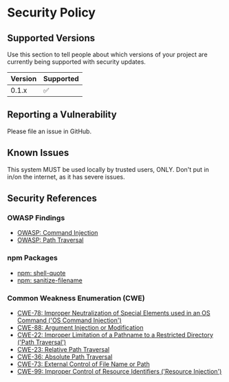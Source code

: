 # Security Policy

## Supported Versions

Use this section to tell people about which versions of your project are
currently being supported with security updates.

| Version | Supported          |
| ------- | ------------------ |
| 0.1.x   | :white_check_mark: |


## Reporting a Vulnerability

Please file an issue in GitHub.

## Known Issues

This system MUST be used locally by trusted users, ONLY. Don't put in in/on the internet, as it has severe issues.

## Security References

### OWASP Findings
- [OWASP: Command Injection](https://owasp.org/www-community/attacks/Command_Injection)
- [OWASP: Path Traversal](https://owasp.org/www-community/attacks/Path_Traversal)

### npm Packages
- [npm: shell-quote](https://www.npmjs.com/package/shell-quote)
- [npm: sanitize-filename](https://www.npmjs.com/package/sanitize-filename)

### Common Weakness Enumeration (CWE)
- [CWE-78: Improper Neutralization of Special Elements used in an OS Command ('OS Command Injection')](https://cwe.mitre.org/data/definitions/78.html)
- [CWE-88: Argument Injection or Modification](https://cwe.mitre.org/data/definitions/88.html)
- [CWE-22: Improper Limitation of a Pathname to a Restricted Directory ('Path Traversal')](https://cwe.mitre.org/data/definitions/22.html)
- [CWE-23: Relative Path Traversal](https://cwe.mitre.org/data/definitions/23.html)
- [CWE-36: Absolute Path Traversal](https://cwe.mitre.org/data/definitions/36.html)
- [CWE-73: External Control of File Name or Path](https://cwe.mitre.org/data/definitions/73.html)
- [CWE-99: Improper Control of Resource Identifiers ('Resource Injection')](https://cwe.mitre.org/data/definitions/99.html)
